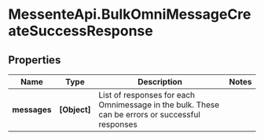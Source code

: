 # MessenteApi.BulkOmniMessageCreateSuccessResponse

## Properties
Name | Type | Description | Notes
------------ | ------------- | ------------- | -------------
**messages** | **[Object]** | List of responses for each Omnimessage in the bulk. These can be errors or successful responses | 


